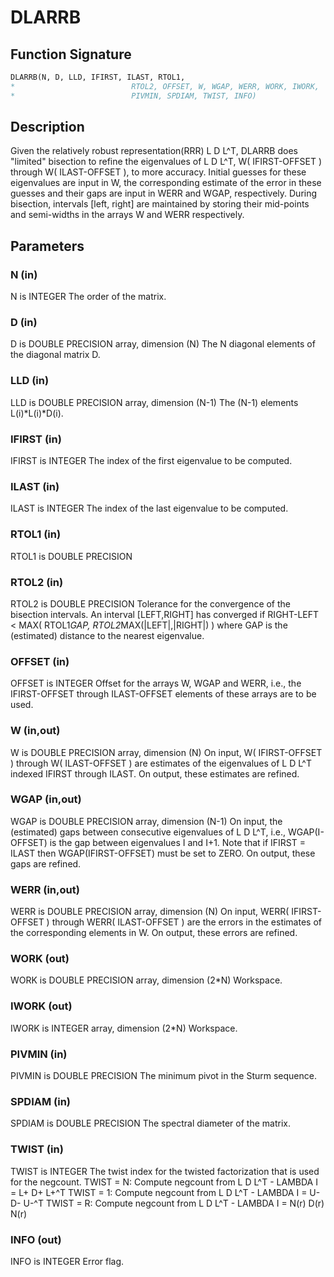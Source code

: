 # DLARRB

## Function Signature

```fortran
DLARRB(N, D, LLD, IFIRST, ILAST, RTOL1,
*                          RTOL2, OFFSET, W, WGAP, WERR, WORK, IWORK,
*                          PIVMIN, SPDIAM, TWIST, INFO)
```

## Description


 Given the relatively robust representation(RRR) L D L^T, DLARRB
 does "limited" bisection to refine the eigenvalues of L D L^T,
 W( IFIRST-OFFSET ) through W( ILAST-OFFSET ), to more accuracy. Initial
 guesses for these eigenvalues are input in W, the corresponding estimate
 of the error in these guesses and their gaps are input in WERR
 and WGAP, respectively. During bisection, intervals
 [left, right] are maintained by storing their mid-points and
 semi-widths in the arrays W and WERR respectively.

## Parameters

### N (in)

N is INTEGER The order of the matrix.

### D (in)

D is DOUBLE PRECISION array, dimension (N) The N diagonal elements of the diagonal matrix D.

### LLD (in)

LLD is DOUBLE PRECISION array, dimension (N-1) The (N-1) elements L(i)*L(i)*D(i).

### IFIRST (in)

IFIRST is INTEGER The index of the first eigenvalue to be computed.

### ILAST (in)

ILAST is INTEGER The index of the last eigenvalue to be computed.

### RTOL1 (in)

RTOL1 is DOUBLE PRECISION

### RTOL2 (in)

RTOL2 is DOUBLE PRECISION Tolerance for the convergence of the bisection intervals. An interval [LEFT,RIGHT] has converged if RIGHT-LEFT < MAX( RTOL1*GAP, RTOL2*MAX(|LEFT|,|RIGHT|) ) where GAP is the (estimated) distance to the nearest eigenvalue.

### OFFSET (in)

OFFSET is INTEGER Offset for the arrays W, WGAP and WERR, i.e., the IFIRST-OFFSET through ILAST-OFFSET elements of these arrays are to be used.

### W (in,out)

W is DOUBLE PRECISION array, dimension (N) On input, W( IFIRST-OFFSET ) through W( ILAST-OFFSET ) are estimates of the eigenvalues of L D L^T indexed IFIRST through ILAST. On output, these estimates are refined.

### WGAP (in,out)

WGAP is DOUBLE PRECISION array, dimension (N-1) On input, the (estimated) gaps between consecutive eigenvalues of L D L^T, i.e., WGAP(I-OFFSET) is the gap between eigenvalues I and I+1. Note that if IFIRST = ILAST then WGAP(IFIRST-OFFSET) must be set to ZERO. On output, these gaps are refined.

### WERR (in,out)

WERR is DOUBLE PRECISION array, dimension (N) On input, WERR( IFIRST-OFFSET ) through WERR( ILAST-OFFSET ) are the errors in the estimates of the corresponding elements in W. On output, these errors are refined.

### WORK (out)

WORK is DOUBLE PRECISION array, dimension (2*N) Workspace.

### IWORK (out)

IWORK is INTEGER array, dimension (2*N) Workspace.

### PIVMIN (in)

PIVMIN is DOUBLE PRECISION The minimum pivot in the Sturm sequence.

### SPDIAM (in)

SPDIAM is DOUBLE PRECISION The spectral diameter of the matrix.

### TWIST (in)

TWIST is INTEGER The twist index for the twisted factorization that is used for the negcount. TWIST = N: Compute negcount from L D L^T - LAMBDA I = L+ D+ L+^T TWIST = 1: Compute negcount from L D L^T - LAMBDA I = U- D- U-^T TWIST = R: Compute negcount from L D L^T - LAMBDA I = N(r) D(r) N(r)

### INFO (out)

INFO is INTEGER Error flag.

